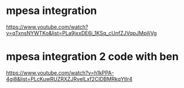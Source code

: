 # mpesa integration
https://www.youtube.com/watch?v=qTxnsNYWTKo&list=PLa9jxxDE6i_1KSq_cUnfZJVqpJMpiljVg

# mpesa integration 2 code with ben
https://www.youtube.com/watch?v=h1kPPA-4gi8&list=PLcKuwRUZRXZJRyeILxf2CIDBMRkqYtlr4
